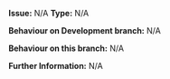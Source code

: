 **Issue:** N/A
**Type:** N/A

**Behaviour on Development branch:**
N/A

**Behaviour on this branch:**
N/A

**Further Information:**
N/A

